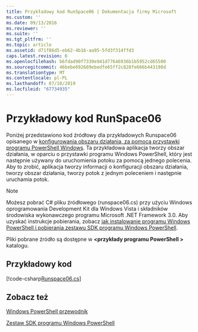 ```yaml
---
title: Przykładowy kod RunSpace06 | Dokumentacja firmy Microsoft
ms.custom: ''
ms.date: 09/13/2016
ms.reviewer: ''
ms.suite: ''
ms.tgt_pltfrm: ''
ms.topic: article
ms.assetid: d71f86d5-eb62-4b16-aa95-5fd3f314ffd3
caps.latest.revision: 6
ms.openlocfilehash: b6fdad90f7339e941d77646936b1b5952cd65500
ms.sourcegitcommit: 46bebe692689ebedfe65ff2c828fe666b443198d
ms.translationtype: MT
ms.contentlocale: pl-PL
ms.lasthandoff: 07/10/2019
ms.locfileid: "67734935"
---
```

# <a name="runspace06-code-sample"></a>Przykładowy kod RunSpace06

Poniżej przedstawiono kod źródłowy dla przykładowych Runspace06 opisanego w [konfigurowania obszaru działania, za pomocą przystawki programu PowerShell Windows](https://msdn.microsoft.com/en-us/a7289ee8-9732-49ee-91c7-d533e9538b83). Ta przykładowa aplikacja tworzy obszar działania, w oparciu o przystawki programu Windows PowerShell, który jest następnie używany do uruchomienia potoku za pomocą jednego polecenia. Aby to zrobić, aplikacja tworzy informacji o konfiguracji obszaru działania, tworzy obszar działania, tworzy potok z jednym poleceniem i następnie uruchamia potok.

> [!NOTE]
> Możesz pobrać C# pliku źródłowego (runspace06.cs) przy użyciu Windows oprogramowania Development Kit dla Windows Vista i składników środowiska wykonawczego programu Microsoft .NET Framework 3.0. Aby uzyskać instrukcje pobierania, zobacz [jak instalowanie programu Windows PowerShell i pobierania zestawu SDK programu Windows PowerShell](/powershell/developer/installing-the-windows-powershell-sdk).
>
> Pliki pobrane źródło są dostępne w  **\<przykłady programu PowerShell >** katalogu.

## <a name="code-sample"></a>Przykładowy kod

[!code-csharp[Runspace06.cs](../../powershell-sdk-samples/SDK-2.0/csharp/Runspace06/Runspace06.cs#L11-L85 "Runspace06.cs")]

## <a name="see-also"></a>Zobacz też

[Windows PowerShell przewodnik](./windows-powershell-programmer-s-guide.md)

[Zestaw SDK programu Windows PowerShell](../windows-powershell-reference.md)